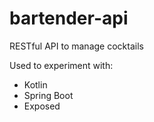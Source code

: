 # bartender-api

RESTful API to manage cocktails

Used to experiment with:
- Kotlin
- Spring Boot
- Exposed
